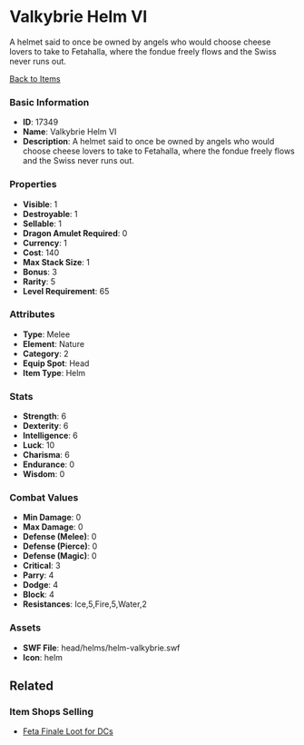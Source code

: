 # Valkybrie Helm VI

A helmet said to once be owned by angels who would choose cheese lovers to take to Fetahalla, where the fondue freely flows and the Swiss never runs out.

[Back to Items](../items.md)

### Basic Information

- **ID**: 17349
- **Name**: Valkybrie Helm VI
- **Description**: A helmet said to once be owned by angels who would choose cheese lovers to take to Fetahalla, where the fondue freely flows and the Swiss never runs out.

### Properties

- **Visible**: 1
- **Destroyable**: 1
- **Sellable**: 1
- **Dragon Amulet Required**: 0
- **Currency**: 1
- **Cost**: 140
- **Max Stack Size**: 1
- **Bonus**: 3
- **Rarity**: 5
- **Level Requirement**: 65

### Attributes

- **Type**: Melee
- **Element**: Nature
- **Category**: 2
- **Equip Spot**: Head
- **Item Type**: Helm

### Stats

- **Strength**: 6
- **Dexterity**: 6
- **Intelligence**: 6
- **Luck**: 10
- **Charisma**: 6
- **Endurance**: 0
- **Wisdom**: 0

### Combat Values

- **Min Damage**: 0
- **Max Damage**: 0
- **Defense (Melee)**: 0
- **Defense (Pierce)**: 0
- **Defense (Magic)**: 0
- **Critical**: 3
- **Parry**: 4
- **Dodge**: 4
- **Block**: 4
- **Resistances**: Ice,5,Fire,5,Water,2

### Assets

- **SWF File**: head/helms/helm-valkybrie.swf
- **Icon**: helm

## Related

### Item Shops Selling

- [Feta Finale Loot for DCs](../item-shops/559-feta-finale-loot-for-dcs.md)

